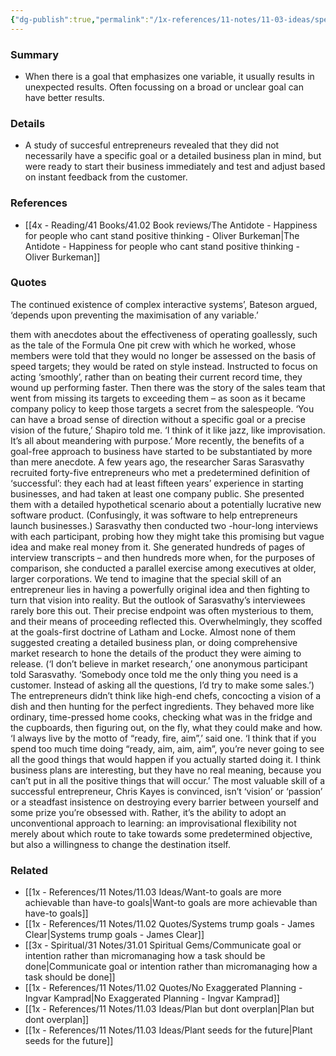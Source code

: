 ```yaml
---
{"dg-publish":true,"permalink":"/1x-references/11-notes/11-03-ideas/specific-goals-can-be-counter-productive/","title":"Specific goals can be counter productive","created":"2023-11-30T19:13:59.000+03:00","updated":"2024-02-14T20:18:23.757+03:00"}
---
```



### Summary
- When there is a goal that emphasizes one variable, it usually results in unexpected results. Often focussing on a broad or unclear goal can have better results.

### Details
- A study of succesful entrepreneurs revealed that they did not necessarily have a specific goal or a detailed business plan in mind, but were ready to start their business immediately and test and adjust based on instant feedback from the customer.

### References
- [[4x - Reading/41 Books/41.02 Book reviews/The Antidote - Happiness for people who cant stand positive thinking - Oliver Burkeman\|The Antidote - Happiness for people who cant stand positive thinking - Oliver Burkeman]]

### Quotes
The continued existence of complex interactive systems’, Bateson argued, ‘depends upon preventing the maximisation of any variable.’ 

them with anecdotes about the effectiveness of operating goallessly, such as the tale of the Formula One pit crew with which he worked, whose members were told that they would no longer be assessed on the basis of speed targets; they would be rated on style instead. Instructed to focus on acting ‘smoothly’, rather than on beating their current record time, they wound up performing faster. Then there was the story of the sales team that went from missing its targets to exceeding them – as soon as it became company policy to keep those targets a secret from the salespeople. ‘You can have a broad sense of direction without a specific goal or a precise vision of the future,’ Shapiro told me. ‘I think of it like jazz, like improvisation. It’s all about meandering with purpose.’
More recently, the benefits of a goal-free approach to business have started to be substantiated by more than mere anecdote. A few years ago, the researcher Saras Sarasvathy recruited forty-five entrepreneurs who met a predetermined definition of ‘successful’: they each had at least fifteen years’ experience in starting businesses, and had taken at least one company public. She presented them with a detailed hypothetical scenario about a potentially lucrative new software product. (Confusingly, it was software to help entrepreneurs launch businesses.) Sarasvathy then conducted two -hour-long interviews with each participant, probing how they might take this promising but vague idea and make real money from it. She generated hundreds of pages of interview transcripts – and then hundreds more when, for the purposes of comparison, she conducted a parallel exercise among executives at older, larger corporations.
We tend to imagine that the special skill of an entrepreneur lies in having a powerfully original idea and then fighting to turn that vision into reality. But the outlook of Sarasvathy’s interviewees rarely bore this out. Their precise endpoint was often mysterious to them, and their means of proceeding reflected this. Overwhelmingly, they scoffed at the goals-first doctrine of Latham and Locke. Almost none of them suggested creating a detailed business plan, or doing comprehensive market research to hone the details of the product they were aiming to release. (‘I don’t believe in market research,’ one anonymous participant told Sarasvathy. ‘Somebody once told me the only thing you need is a customer. Instead of asking all the questions, I’d try to make some sales.’) The entrepreneurs didn’t think like high-end chefs, concocting a vision of a dish and then hunting for the perfect ingredients. They behaved more like ordinary, time-pressed home cooks, checking what was in the fridge and the cupboards, then figuring out, on the fly, what they could make and how. ‘I always live by the motto of “ready, fire, aim”,’ said one. ‘I think that if you spend too much time doing “ready, aim, aim, aim”, you’re never going to see all the good things that would happen if you actually started doing it. I think business plans are interesting, but they have no real meaning, because you can’t put in all the positive things that will occur.’ The most valuable skill of a successful entrepreneur, Chris Kayes is convinced, isn’t ‘vision’ or ‘passion’ or a steadfast insistence on destroying every barrier between yourself and some prize you’re obsessed with. Rather, it’s the ability to adopt an unconventional approach to learning: an improvisational flexibility not merely about which route to take towards some predetermined objective, but also a willingness to change the destination itself. 

### Related
- [[1x - References/11 Notes/11.03 Ideas/Want-to goals are more achievable than have-to goals\|Want-to goals are more achievable than have-to goals]]
- [[1x - References/11 Notes/11.02 Quotes/Systems trump goals - James Clear\|Systems trump goals - James Clear]]
- [[3x - Spiritual/31 Notes/31.01 Spiritual Gems/Communicate goal or intention rather than micromanaging how a task should be done\|Communicate goal or intention rather than micromanaging how a task should be done]]
- [[1x - References/11 Notes/11.02 Quotes/No Exaggerated Planning - Ingvar Kamprad\|No Exaggerated Planning - Ingvar Kamprad]]
- [[1x - References/11 Notes/11.03 Ideas/Plan but dont overplan\|Plan but dont overplan]]
- [[1x - References/11 Notes/11.03 Ideas/Plant seeds for the future\|Plant seeds for the future]]